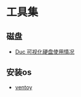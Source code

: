 # 工具集

## 磁盘
- [Duc 可视化硬盘使用情况](https://linux.cn/article-10892-1.html)

## 安装os
- [ventoy](https://www.ventoy.net/cn/doc_start.html)